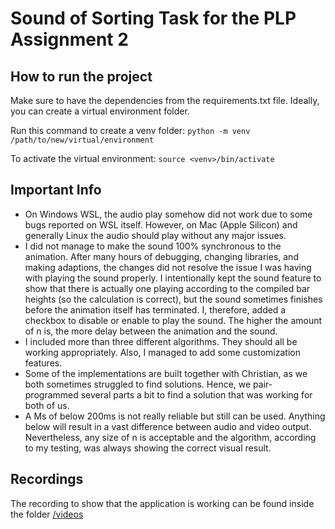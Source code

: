 # Sound of Sorting Task for the PLP Assignment 2


## How to run the project
Make sure to have the dependencies from the requirements.txt file. Ideally, you can create a virtual environment folder. 


Run this command to create a venv folder:
``python -m venv /path/to/new/virtual/environment``

To activate the virtual environment:
``source <venv>/bin/activate``


## Important Info
- On Windows WSL, the audio play somehow did not work due to some bugs reported on WSL itself. However, on Mac (Apple Silicon) and generally Linux the audio should play without any major issues.
- I did not manage to make the sound 100% synchronous to the animation. After many hours of debugging, changing libraries, and making adaptions, the changes did not resolve the issue I was having with playing the sound properly. I intentionally kept the sound feature to show that there is actually one playing according to the compiled bar heights (so the calculation is correct), but the sound sometimes finishes before the animation itself has terminated. I, therefore, added a checkbox to disable or enable to play the sound. The higher the amount of n is, the more delay between the animation and the sound.
- I included more than three different algorithms. They should all be working appropriately. Also, I managed to add some customization features.
- Some of the implementations are built together with Christian, as we both sometimes struggled to find solutions. Hence, we pair-programmed several parts a bit to find a solution that was working for both of us.
- A Ms of below 200ms is not really reliable but still can be used. Anything below will result in a vast difference between audio and video output. Nevertheless, any size of n is acceptable and the algorithm, according to my testing, was always showing the correct visual result.

## Recordings
The recording to show that the application is working can be found inside the folder [/videos](/videos/)



